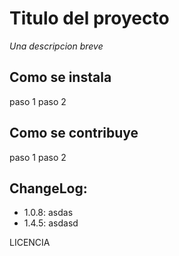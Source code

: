 # Titulo del proyecto

*Una descripcion breve*

## Como se instala
paso 1
paso 2

## Como se contribuye
paso 1
paso 2


## ChangeLog:
- 1.0.8: asdas 
- 1.4.5: asdasd

LICENCIA
